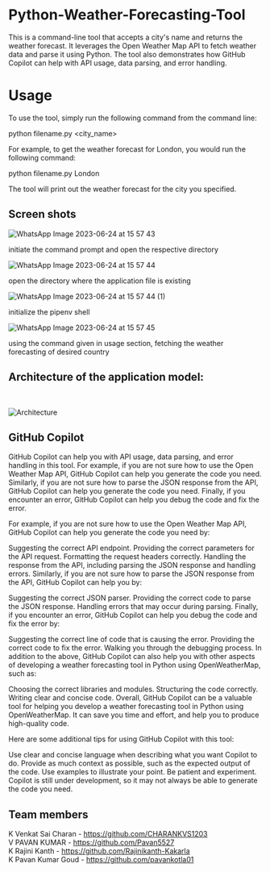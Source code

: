

# Python-Weather-Forecasting-Tool

This is a command-line tool that accepts a city's name and returns the weather forecast. It leverages the Open Weather Map API to fetch weather data and parse it using Python. The tool also demonstrates how GitHub Copilot can help with API usage, data parsing, and error handling.

# Usage

To use the tool, simply run the following command from the command line:


python filename.py <city_name>


For example, to get the weather forecast for London, you would run the following command:


python filename.py London


The tool will print out the weather forecast for the city you specified.

## Screen shots

![WhatsApp Image 2023-06-24 at 15 57 43](https://github.com/Fastest-Coder-First/weather-forecast-tool-CPR/assets/107295291/f3a0e0d4-5caa-41f0-a720-24390e3c38b2)

initiate the command prompt and open the respective directory

![WhatsApp Image 2023-06-24 at 15 57 44](https://github.com/Fastest-Coder-First/weather-forecast-tool-CPR/assets/107295291/47510e96-3643-4767-a495-1bbfd45c01b1)

open the directory where the application file is existing

![WhatsApp Image 2023-06-24 at 15 57 44 (1)](https://github.com/Fastest-Coder-First/weather-forecast-tool-CPR/assets/107295291/3f95e077-2fb6-441e-a95b-ae5c41a15bef)

initialize the pipenv shell

![WhatsApp Image 2023-06-24 at 15 57 45](https://github.com/Fastest-Coder-First/weather-forecast-tool-CPR/assets/107295291/a1264465-58e9-4cd5-8cab-6e93e6a4fd50)

using the command given in usage section, fetching the weather forecasting of desired country

## Architecture of the application model:
<br/>

![Architecture](https://github.com/Fastest-Coder-First/weather-forecast-tool-CPR/assets/107295291/a382772d-9265-4498-a07e-a8184af5d234)


## GitHub Copilot

GitHub Copilot can help you with API usage, data parsing, and error handling in this tool. For example, if you are not sure how to use the Open Weather Map API, GitHub Copilot can help you generate the code you need. Similarly, if you are not sure how to parse the JSON response from the API, GitHub Copilot can help you generate the code you need. Finally, if you encounter an error, GitHub Copilot can help you debug the code and fix the error.

For example, if you are not sure how to use the Open Weather Map API, GitHub Copilot can help you generate the code you need by:

Suggesting the correct API endpoint.
Providing the correct parameters for the API request.
Formatting the request headers correctly.
Handling the response from the API, including parsing the JSON response and handling errors.
Similarly, if you are not sure how to parse the JSON response from the API, GitHub Copilot can help you by:

Suggesting the correct JSON parser.
Providing the correct code to parse the JSON response.
Handling errors that may occur during parsing.
Finally, if you encounter an error, GitHub Copilot can help you debug the code and fix the error by:

Suggesting the correct line of code that is causing the error.
Providing the correct code to fix the error.
Walking you through the debugging process.
In addition to the above, GitHub Copilot can also help you with other aspects of developing a weather forecasting tool in Python using OpenWeatherMap, such as:

Choosing the correct libraries and modules.
Structuring the code correctly.
Writing clear and concise code.
Overall, GitHub Copilot can be a valuable tool for helping you develop a weather forecasting tool in Python using OpenWeatherMap. It can save you time and effort, and help you to produce high-quality code.

Here are some additional tips for using GitHub Copilot with this tool:

Use clear and concise language when describing what you want Copilot to do.
Provide as much context as possible, such as the expected output of the code.
Use examples to illustrate your point.
Be patient and experiment. Copilot is still under development, so it may not always be able to generate the code you need.

## Team members
 K Venkat Sai Charan - https://github.com/CHARANKVS1203<br/>
 V PAVAN KUMAR - https://github.com/Pavan5527<br/>
 K Rajini Kanth - https://github.com/Rajinikanth-Kakarla<br/>
 K Pavan Kumar Goud - https://github.com/pavankotla01<br/>
